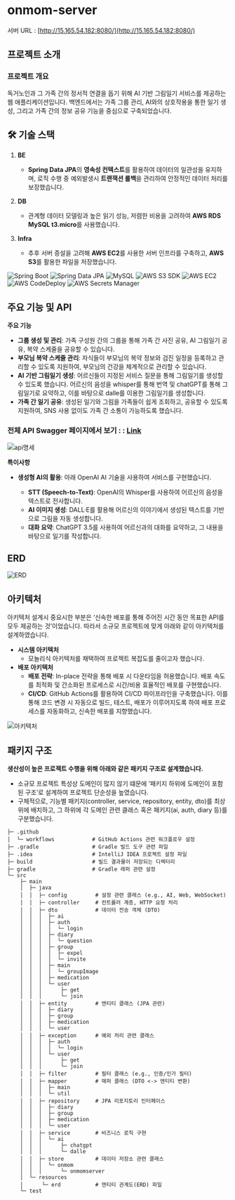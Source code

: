# onmom-server

서버 URL : [http://15.165.54.182:8080/](http://15.165.54.182:8080/)

## 프로젝트 소개

### 프로젝트 개요

독거노인과 그 가족 간의 정서적 연결을 돕기 위해 AI 기반 그림일기 서비스를 제공하는 웹 애플리케이션입니다. 백엔드에서는 가족 그룹 관리, AI와의 상호작용을 통한 일기 생성, 그리고 가족 간의 정보 공유 기능을 중심으로 구축되었습니다.

## 🛠 기술 스택

1. **BE**
   - **Spring Data JPA**의 **영속성 컨텍스트**를 활용하여 데이터의 일관성을 유지하며, 로직 수행 중 예외발생시 **트랜잭션 롤백**을 관리하여 안정적인 데이터 처리를 보장했습니다.

2. **DB**
   - 관계형 데이터 모델링과 높은 읽기 성능, 저렴한 비용을 고려하여 **AWS RDS MySQL t3.micro**를 사용했습니다.

3. **Infra**
   - 추후 서버 증설을 고려해 **AWS EC2**를 사용한 서버 인프라를 구축하고, **AWS S3**를 활용한 파일을 저장했습니다.

![Spring Boot](https://img.shields.io/badge/Spring%20Boot-6DB33F?style=for-the-badge&logo=Spring%20Boot&logoColor=white)
![Spring Data JPA](https://img.shields.io/badge/Spring%20Data%20JPA-6DB33F?style=for-the-badge&logo=Spring%20&logoColor=white)
![MySQL](https://img.shields.io/badge/MySQL-4479A1?style=for-the-badge&logo=MySQL&logoColor=white)
![AWS S3 SDK](https://img.shields.io/badge/AWS%20S3%20SDK-FF9900?style=for-the-badge&logo=Amazon%20AWS&logoColor=white)
![AWS EC2](https://img.shields.io/badge/AWS%20EC2-FF9900?style=for-the-badge&logo=Amazon%20AWS&logoColor=white)
![AWS CodeDeploy](https://img.shields.io/badge/AWS%20CodeDeploy-FF9900?style=for-the-badge&logo=Amazon%20AWS&logoColor=white)
![AWS Secrets Manager](https://img.shields.io/badge/AWS%20Secrets%20Manager-FF9900?style=for-the-badge&logo=Amazon%20AWS&logoColor=white)

## 주요 기능 및 API

**주요 기능**

- **그룹 생성 및 관리**: 가족 구성원 간의 그룹을 통해 가족 간 사진 공유, AI 그림일기 공유, 복약 스케줄을 공유할 수 있습니다.
- **부모님 복약 스케줄 관리**: 자식들이 부모님의 복약 정보와 검진 일정을 등록하고 관리할 수 있도록 지원하여, 부모님의 건강을 체계적으로 관리할 수 있습니다.
- **AI 기반 그림일기 생성**: 어르신들이 지정된 서비스 질문을 통해 그림일기를 생성할 수 있도록 했습니다. 어르신의 음성을 whisper를 통해 번역 및 chatGPT를 통해 그림일기로 요약하고, 이를 바탕으로 dalle를 이용한 그림일기를 생성합니다.
- **가족 간 일기 공유**: 생성된 일기와 그림을 가족들이 쉽게 조회하고, 공유할 수 있도록 지원하여, SNS 사용 없이도 가족 간 소통이 가능하도록 했습니다.


### **전체 API Swagger 페이지에서 보기 :** : [Link](http://15.165.54.182:8080/swagger-ui/index.html)
![api명세](https://github.com/user-attachments/assets/5cf6ddad-fded-4260-9da1-55eb4a88978b)


**특이사항**

- **생성형 AI의 활용**: 아래 OpenAI AI 기술을 사용하여 서비스를 구현했습니다.

    - **STT (Speech-to-Text)**: OpenAI의 Whisper를 사용하여 어르신의 음성을 텍스트로 전사합니다.
    - **AI 이미지 생성**: DALL·E를 활용해 어르신의 이야기에서 생성된 텍스트를 기반으로 그림을 자동 생성합니다.
    - **대화 요약**: ChatGPT 3.5를 사용하여 어르신과의 대화를 요약하고, 그 내용을 바탕으로 일기를 작성합니다.

## ERD

![ERD](https://github.com/user-attachments/assets/0b146978-de94-446a-8033-e6367adb8f4a)

## 아키텍처

아키텍처 설계시 중요시한 부분은 ‘신속한 배포를 통해 주어진 시간 동안 목표한 API를 모두 제공하는 것’이었습니다. 따라서 소규모 프로젝트에 맞게 아래와 같이 아키텍처를 설계하였습니다.

- **시스템 아키텍처**
    - 모놀리식 아키텍처를 채택하여 프로젝트 복잡도를 줄이고자 했습니다.
- **배포 아키텍처**
    - **배포 전략**: In-place 전략을 통해 배포 시 다운타임을 허용했습니다. 배포 속도를 최적화 및 간소화된 프로세스로 시간/비용 효율적인 배포를 구현했습니다.
    - **CI/CD**: GitHub Actions를 활용하여 CI/CD 파이프라인을 구축했습니다. 이를 통해 코드 변경 시 자동으로 빌드, 테스트, 배포가 이루어지도록 하여 배포 프로세스를 자동화하고, 신속한 배포를 지향했습니다.

![아키텍처](https://github.com/user-attachments/assets/881f80c2-e663-45a8-a6b7-7cbd9484f5e0)

## 패키지 구조

**생산성이 높은 프로젝트 수행을 위해 아래와 같은 패키지 구조로 설계했습니다.**

- 소규모 프로젝트 특성상 도메인이 많지 않기 떄문에 ‘패키지 하위에 도메인이 포함된 구조’로 설계하여 프로젝트 단순성을 높였습니다.
- 구체적으로, 기능별 패키지(controller, service, repository, entity, dto)를 최상위에 배치하고, 그 하위에 각 도메인 관련 클래스 혹은 패키지(ai, auth, diary 등)를 구분했습니다.

```plaintext
├─ .github
│  └─ workflows            # GitHub Actions 관련 워크플로우 설정
├─ .gradle                 # Gradle 빌드 도구 관련 파일
├─ .idea                   # IntelliJ IDEA 프로젝트 설정 파일
├─ build                   # 빌드 결과물이 저장되는 디렉터리
├─ gradle                  # Gradle 래퍼 관련 설정
└─ src
    ├─ main
    │  ├─ java
    │  │  ├─ config         # 설정 관련 클래스 (e.g., AI, Web, WebSocket)
    │  │  ├─ controller     # 컨트롤러 계층, HTTP 요청 처리
    │  │  ├─ dto            # 데이터 전송 객체 (DTO)
    │  │  │  ├─ ai
    │  │  │  ├─ auth
    │  │  │  │  └─ login
    │  │  │  ├─ diary
    │  │  │  │  └─ question
    │  │  │  ├─ group
    │  │  │  │  ├─ expel
    │  │  │  │  └─ invite
    │  │  │  ├─ main
    │  │  │  │  └─ groupImage
    │  │  │  ├─ medication
    │  │  │  └─ user
    │  │  │      ├─ get
    │  │  │      └─ join
    │  │  ├─ entity         # 엔티티 클래스 (JPA 관련)
    │  │  │  ├─ diary
    │  │  │  ├─ group
    │  │  │  ├─ medication
    │  │  │  └─ user
    │  │  ├─ exception      # 예외 처리 관련 클래스
    │  │  │  ├─ auth
    │  │  │  │  └─ login
    │  │  │  └─ user
    │  │  │      ├─ get
    │  │  │      └─ join
    │  │  ├─ filter         # 필터 클래스 (e.g., 인증/인가 필터)
    │  │  ├─ mapper         # 매퍼 클래스 (DTO <-> 엔티티 변환)
    │  │  │  ├─ main
    │  │  │  └─ util
    │  │  ├─ repository     # JPA 리포지토리 인터페이스
    │  │  │  ├─ diary
    │  │  │  ├─ group
    │  │  │  ├─ medication
    │  │  │  └─ user
    │  │  ├─ service        # 비즈니스 로직 구현
    │  │  │  └─ ai
    │  │  │      ├─ chatgpt
    │  │  │      └─ dalle
    │  │  ├─ store          # 데이터 저장소 관련 클래스
    │  │  │  └─ onmom
    │  │  │      └─ onmomserver
    │  └─ resources
    │      └─ erd           # 엔티티 관계도(ERD) 파일
    └─ test                 
```
